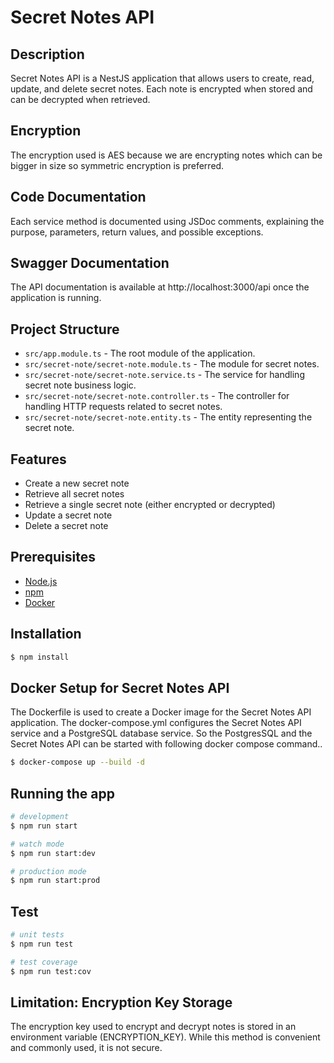 # Secret Notes API

## Description

Secret Notes API is a NestJS application that allows users to create, read, update, and delete secret notes. Each note is encrypted when stored and can be decrypted when retrieved.

## Encryption 

The encryption used is AES because we are encrypting notes which can be bigger in size so symmetric encryption is preferred.

## Code Documentation

Each service method is documented using JSDoc comments, explaining the purpose, parameters, return values, and possible exceptions.

## Swagger Documentation

The API documentation is available at http://localhost:3000/api once the application is running.

## Project Structure

- `src/app.module.ts` - The root module of the application.
- `src/secret-note/secret-note.module.ts` - The module for secret notes.
- `src/secret-note/secret-note.service.ts` - The service for handling secret note business logic.
- `src/secret-note/secret-note.controller.ts` - The controller for handling HTTP requests related to secret notes.
- `src/secret-note/secret-note.entity.ts` - The entity representing the secret note.

## Features

- Create a new secret note
- Retrieve all secret notes
- Retrieve a single secret note (either encrypted or decrypted)
- Update a secret note
- Delete a secret note

## Prerequisites

- [Node.js](https://nodejs.org/)
- [npm](https://www.npmjs.com/)
- [Docker](https://www.docker.com/)

## Installation

```bash
$ npm install
```

## Docker Setup for Secret Notes API

The Dockerfile is used to create a Docker image for the Secret Notes API application. The docker-compose.yml configures the Secret Notes API service and a PostgreSQL database service. So the PostgresSQL and the Secret Notes API can be started with following docker compose command..

```bash
$ docker-compose up --build -d
```

## Running the app

```bash
# development
$ npm run start

# watch mode
$ npm run start:dev

# production mode
$ npm run start:prod
```

## Test

```bash
# unit tests
$ npm run test

# test coverage
$ npm run test:cov
```

## Limitation: Encryption Key Storage

The encryption key used to encrypt and decrypt notes is stored in an environment variable (ENCRYPTION_KEY). While this method is convenient and commonly used, it is not secure.